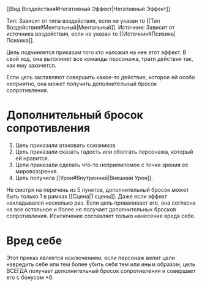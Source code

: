 [[Вид Воздействия#Негативный Эффект|Негативный Эффект]]

Тип: Зависит от типа воздействия, если не указан то [[Тип Воздействия#Ментальный|Ментальный]].
Источник: Зависит от источника воздействия, если не указан то [[Источник#Психика|Психика]].

Цель подчиняется приказам того кто наложил на нее этот эффект. В свой ход, она выполняет все команды персонажа, тратя действия так, как ему захочется. 

Если цель заставляют совершить какое-то действие, которое ей особо неприятно, она может получить дополнительный бросок сопротивления.

# Дополнительный бросок сопротивления

1. Цель приказали атаковать союзников
2. Цель приказали сказать гадость или оболгать персонажа, который ей нравится.
3. Цели приказали сделать что-то неприемлемое с точки зрения ее мировоззрения. 
4. Цель получила [[Урон#Внутренний|Внешний Урон]].

Не смотря на перечень из 5 пунктов, дополнительный бросок может быть только 1 в рамках [[Сцена|1 сцены]]. Даже если эффект накладывался несколько раз. Если цель проваливает его, она согласна на все остальное и более не получает дополнительных бросков сопротивления.  Исключение составляет только нанесение вреда себе. 

# Вред себе

Этот приказ является исключением, если персонаж велит цели навредить себе или тем более убить себя тем или иным образом, цель ВСЕГДА получает дополнительный бросок сопротивления и совершает его с бонусом +6. 
